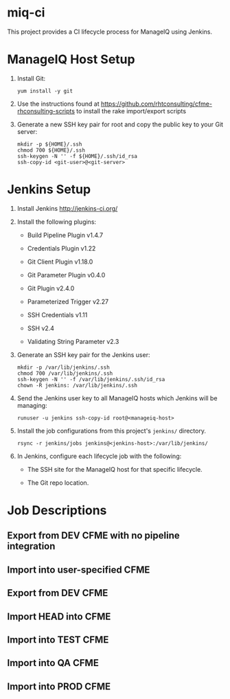 # miq-ci

This project provides a CI lifecycle process for ManageIQ using Jenkins.

# ManageIQ Host Setup

 1. Install Git:


    ```
    yum install -y git
    ```

 2. Use the instructions found at  <https://github.com/rhtconsulting/cfme-rhconsulting-scripts> to install the rake import/export scripts

 3. Generate a new SSH key pair for root and copy the public key to
    your Git server:


    ```
    mkdir -p ${HOME}/.ssh
    chmod 700 ${HOME}/.ssh
    ssh-keygen -N '' -f ${HOME}/.ssh/id_rsa
    ssh-copy-id <git-user>@<git-server>
    ```

# Jenkins Setup

 1. Install Jenkins <http://jenkins-ci.org/>

 2. Install the following plugins:

    - Build Pipeline Plugin v1.4.7

    - Credentials Plugin v1.22

    - Git Client Plugin v1.18.0

    - Git Parameter Plugin v0.4.0

    - Git Plugin v2.4.0

    - Parameterized Trigger v2.27

    - SSH Credentials v1.11

    - SSH v2.4

    - Validating String Parameter v2.3

 2. Generate an SSH key pair for the Jenkins user:

    ```
    mkdir -p /var/lib/jenkins/.ssh
    chmod 700 /var/lib/jenkins/.ssh
    ssh-keygen -N '' -f /var/lib/jenkins/.ssh/id_rsa
    chown -R jenkins: /var/lib/jenkins/.ssh
    ```

 3. Send the Jenkins user key to all ManageIQ hosts which Jenkins will be
    managing:

    ```
    runuser -u jenkins ssh-copy-id root@<manageiq-host>
    ```

 4. Install the job configurations from this project's `jenkins/` directory.


    ```
    rsync -r jenkins/jobs jenkins@<jenkins-host>:/var/lib/jenkins/
    ```

 5. In Jenkins, configure each lifecycle job with the following:

    - The SSH site for the ManageIQ host for that specific lifecycle.

    - The Git repo location.

# Job Descriptions

## Export from DEV CFME with no pipeline integration

## Import into user-specified CFME

## Export from DEV CFME

## Import HEAD into CFME

## Import into TEST CFME

## Import into QA CFME

## Import into PROD CFME
